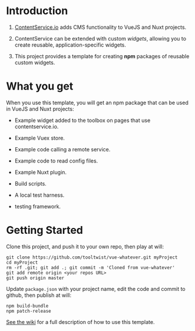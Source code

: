 # Introduction

1. [ContentService.io](http://contentservice.io) adds CMS functionality to VueJS and Nuxt projects.

2. ContentService can be extended with custom _widgets_, allowing you to create reusable, application-specific widgets.

3. This project provides a template for creating **npm** packages of reusable custom widgets.

# What you get

When you use this template, you will get an npm package that can be used in VueJS and Nuxt projects:

- Example widget added to the toolbox on pages that use contentservice.io.

- Example Vuex store.

- Example code calling a remote service.

- Example code to read config files.

- Example Nuxt plugin.

- Build scripts.

- A local test harness.

- testing framework.



# Getting Started

Clone this project, and push it to your own repo, then play at will:

    git clone https://github.com/tooltwist/vue-whatever.git myProject
    cd myProject
    rm -rf .git; git add .; git commit -m 'Cloned from vue-whatever'
    git add remote origin <your repos URL>
    git push origin master
    
Update `package.json` with your project name, edit the code and commit to github, then publish at will:

    npm build-bundle
    npm patch-release

[See the wiki](https://github.com/tooltwist/vue-whatever/wiki) for a full description of how to use this template.
